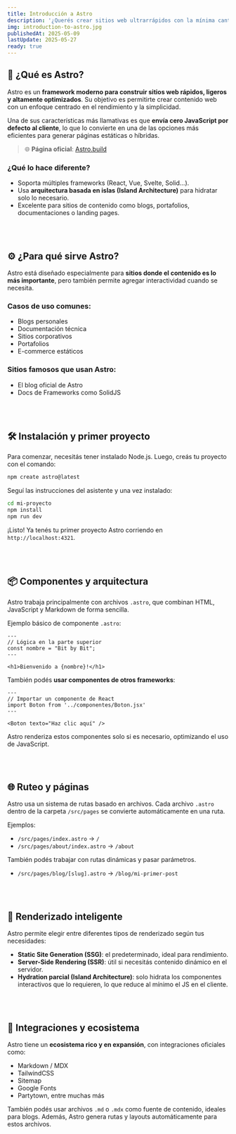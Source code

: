 ```yaml
---
title: Introducción a Astro
description: '¿Querés crear sitios web ultrarrápidos con la mínima cantidad de JavaScript? En este artículo te presento Astro, un framework moderno ideal para construir páginas eficientes, bien estructuradas y con un gran rendimiento. Aprendé desde cero a instalarlo, usar componentes, definir rutas y desplegar tu sitio.'
img: introduction-to-astro.jpg
publishedAt: 2025-05-09
lastUpdate: 2025-05-27
ready: true
---
```


## 🚀 ¿Qué es Astro?

Astro es un **framework moderno para construir sitios web rápidos, ligeros y altamente optimizados**. Su objetivo es permitirte crear contenido web con un enfoque centrado en el rendimiento y la simplicidad.

Una de sus características más llamativas es que **envía cero JavaScript por defecto al cliente**, lo que lo convierte en una de las opciones más eficientes para generar páginas estáticas o híbridas.

> 🌐 **Página oficial**: <a href="https://astro.build" target="_blank" rel="noopener noreferrer">Astro.build</a>

### ¿Qué lo hace diferente?

- Soporta múltiples frameworks (React, Vue, Svelte, Solid...).
- Usa **arquitectura basada en islas (Island Architecture)** para hidratar solo lo necesario.
- Excelente para sitios de contenido como blogs, portafolios, documentaciones o landing pages.

<br /><br />

## ⚙️ ¿Para qué sirve Astro?

Astro está diseñado especialmente para **sitios donde el contenido es lo más importante**, pero también permite agregar interactividad cuando se necesita.

### Casos de uso comunes:

- Blogs personales
- Documentación técnica
- Sitios corporativos
- Portafolios
- E-commerce estáticos

### Sitios famosos que usan Astro:

- El blog oficial de Astro
- Docs de Frameworks como SolidJS

<br /><br />

## 🛠️ Instalación y primer proyecto

Para comenzar, necesitás tener instalado Node.js. Luego, creás tu proyecto con el comando:

```bash
npm create astro@latest
```

Seguí las instrucciones del asistente y una vez instalado:

```bash
cd mi-proyecto
npm install
npm run dev
```

¡Listo! Ya tenés tu primer proyecto Astro corriendo en `http://localhost:4321`.

<br /><br />

## 📦 Componentes y arquitectura

Astro trabaja principalmente con archivos `.astro`, que combinan HTML, JavaScript y Markdown de forma sencilla.

Ejemplo básico de componente `.astro`:

```astro
---
// Lógica en la parte superior
const nombre = "Bit by Bit";
---

<h1>Bienvenido a {nombre}!</h1>
```

También podés **usar componentes de otros frameworks**:

```astro
---
// Importar un componente de React
import Boton from '../componentes/Boton.jsx'
---

<Boton texto="Haz clic aquí" />
```

Astro renderiza estos componentes solo si es necesario, optimizando el uso de JavaScript.

<br /><br />

## 🌐 Ruteo y páginas

Astro usa un sistema de rutas basado en archivos. Cada archivo `.astro` dentro de la carpeta `/src/pages` se convierte automáticamente en una ruta.

Ejemplos:

- `/src/pages/index.astro` → `/`
- `/src/pages/about/index.astro` → `/about`

También podés trabajar con rutas dinámicas y pasar parámetros.

- `/src/pages/blog/[slug].astro` → `/blog/mi-primer-post`

<br /><br />

## 🧠 Renderizado inteligente

Astro permite elegir entre diferentes tipos de renderizado según tus necesidades:

- **Static Site Generation (SSG)**: el predeterminado, ideal para rendimiento.
- **Server-Side Rendering (SSR)**: útil si necesitás contenido dinámico en el servidor.
- **Hydration parcial (Island Architecture)**: solo hidrata los componentes interactivos que lo requieren, lo que reduce al mínimo el JS en el cliente.

<br /><br />

## 📂 Integraciones y ecosistema

Astro tiene un **ecosistema rico y en expansión**, con integraciones oficiales como:

- Markdown / MDX
- TailwindCSS
- Sitemap
- Google Fonts
- Partytown, entre muchas más

También podés usar archivos `.md` o `.mdx` como fuente de contenido, ideales para blogs. Además, Astro genera rutas y layouts automáticamente para estos archivos.
